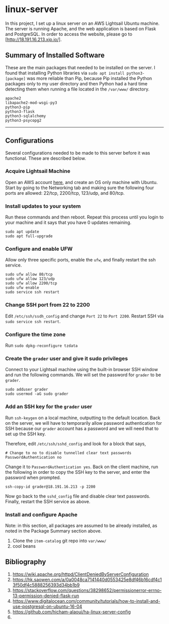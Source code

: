 # linux-server #
In this project, I set up a linux server on an AWS Lightsail Ubuntu machine. The server is running Apache, and the web application is based on Flask and PostgreSQL. In order to access the website, please go to [http://18.191.16.213.xip.io/].

## Summary of Installed Software ##
These are the main packages that needed to be installed on the server. I found that installing Python libraries via `sudo apt install python3-[package]` was more reliable than Pip, because Pip installed the Python packages only to my user directory and then Python had a hard time detecting them when running a file located in the `/var/www/` directory.
```
apache2
libapache2-mod-wsgi-py3
python3-pip
python3-flask
python3-sqlalchemy
python3-psycopg2
```
---------------
## Configurations
Several configurations needed to be made to this server before it was functional. These are described below.

### Acquire Lightsail Machine
Open an AWS account [here](aws.amazon.com), and create an OS only machine with Ubuntu. Start by going to the Networking tab and making sure the following four ports are allowed: 22/tcp, 2200/tcp, 123/udp, and 80/tcp.


### Install updates to your system
Run these commands and then reboot. Repeat this process until you login to your machine and it says that you have 0 updates remaining.

```
sudo apt update
sudo apt full-upgrade
```


### Configure and enable UFW
Allow only three specific ports, enable the `ufw`, and finally restart the ssh service.

```
sudo ufw allow 80/tcp
sudo ufw allow 123/udp
sudo ufw allow 2200/tcp
sudo ufw enable
sudo service ssh restart
```


### Change SSH port from 22 to 2200
Edit `/etc/ssh/ssdh_config` and change `Port 22` to `Port 2200`. Restart SSH via `sudo service ssh restart`.


### Configure the time zone
Run `sudo dpkg-reconfigure tzdata`


### Create the `grader` user and give it sudo privileges
Connect to your Lightsail machine using the built-in browser SSH window and run the following commands. We will set the password for `grader` to be `grader`.

```
sudo adduser grader
sudo usermod -aG sudo grader
```


### Add an SSH key for the `grader` user
Run `ssh-keygen` on a local machine, outputting to the default location. Back on the server, we will have to temporarily allow password authentication for SSH because our `grader` account has a password and we will need that to set up the SSH key.

Therefore, edit `/etc/ssh/sshd_config` and look for a block that says,
```
# Change to no to disable tunnelled clear text passwords
PasswordAuthentication no
``` 

Change it to `PasswordAuthentication yes`. Back on the client machine, run the following in order to copy the SSH key to the server, and enter the password when prompted.
```
ssh-copy-id grader@18.191.16.213 -p 2200
```

Now go back to the `sshd_config` file and disable clear text passwords. Finally, restart the SSH service as above.


### Install and configure Apache
Note: in this section, all packages are assumed to be already installed, as noted in the Package Summary section above.

1. Clone the `item-catalog` git repo into `var/www/`
2. cool beans

 


## Bibliography
1. https://wiki.apache.org/httpd/ClientDeniedByServerConfiguration
2. https://hk.saowen.com/a/0a0048ca7141440d0553425e8df46b16cdf4c13f50df4c5888256393d34bb1b9
3. https://stackoverflow.com/questions/38298652/permissionerror-errno-13-permission-denied-flask-run
4. https://www.digitalocean.com/community/tutorials/how-to-install-and-use-postgresql-on-ubuntu-16-04
5. https://github.com/hicham-alaoui/ha-linux-server-config
6. 